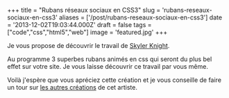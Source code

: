 +++
title = "Rubans réseaux sociaux en CSS3"
slug = 'rubans-reseaux-sociaux-en-css3'
aliases = ['/post/rubans-reseaux-sociaux-en-css3']
date = '2013-12-02T19:03:44.000Z'
draft = false
tags = ["code","css","html5","web"]
image = 'featured.jpg'
+++

Je vous propose de découvrir le travail de [Skyler Knight](http://cssdeck.com/user/skylerknight).

Au programme 3 superbes rubans animés en css qui seront du plus bel effet sur votre site. Je vous laisse découvrir ce travail par vous même.

Voilà j'espère que vous apréciez cette création et je vous conseille de faire un tour sur [les autres créations](http://cssdeck.com/user/skylerknight) de cet artiste.
